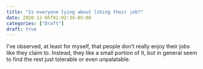 ```yaml
---
title: "Is everyone lying about liking their job?"
date: 2020-12-05T01:02:34-05:00
categories: ["Draft"]
draft: true
---
```

I’ve observed, at least for myself, that people don’t really enjoy their jobs like they claim to.  Instead, they like a small portion of it, but in general seem to find the rest just tolerable or even unpalatable.